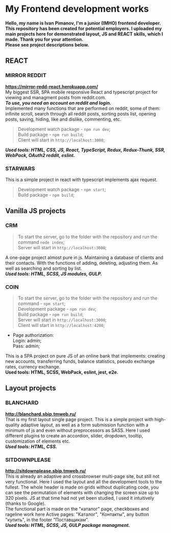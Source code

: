 # My Frontend development works
**Hello, my name is Ivan Pimanov, I'm a junior (IMHO) frontend developer. This repository has been created for potential employers. I uploaded my main projects here for demonstrated layout, JS and REACT skills, which I made. Thank you for your attention.  
Please see project descriptions below.**

## REACT
### **MIRROR REDDIT**
**https://mirror-redd-react.herokuapp.com/**  
My biggest SSR, SPA mobile responsive React and typescript project for viewing and managment posts from reddit.com.\
***To use, you need an account on reddit and login.***\
Implemented many functions that are performed on reddit, some of them: infinite scroll, search through all reddit posts, sorting posts list, opening posts, saving, hiding, like and dislike, commenting, etc.
>Development watch package - `npm run dev`;\
>Build package - `npm run build`;\
>Client will start in `http://localhost:3000`;

***Used tools: HTML, CSS, JS, React, TypeScript, Redux, Redux-Thunk, SSR, WebPack, OAuth2 reddit, eslint.***
### **STARWARS**
This is a simple project in react with typescript implements ajax request.
>Development watch package - `npm start`; \
>Build package - `npm build`;
## Vanilla JS projects
### **CRM**
>To start the server, go to the folder with the repository and run the command `node index`;\
>Server will start in `http://localhost:3000`;

A one-page project almost pure in js. Maintaining a database of clients and their contacts. With the functions of adding, deleting, adjusting them. As well as searching and sorting by list.\
***Used tools: HTML, SCSS, JS modules, GULP.***

### **COIN**
>To start the server, go to the folder with the repository and run the command - `npm start`;\
>Development package - `npm run dev`;\
>Build package - `npm run build`;\
>Server will start in `http://localhost:3000`;\
>Client will start in `http://localhost:4200`;

- Page authorization:\
Login: admin;\
Pass: admin;

This is a SPA project on pure JS of an online bank that implements: creating new accounts, transferring funds, balance statistics, pseudo exchange rates, currency exchange.\
**Used tools: HTML, SCSS, WebPack, eslint, jest, e2e.**
## Layout projects
### **BLANCHARD**
**http://blanchard.sbip.tmweb.ru/**  
That is my first layout single page project. This is a simple project with high-quality adaptive layout, as well as a form submission function with a minimum of js and even without preprocessors as SASS. Here I used different plugins to create an accordion, slider, dropdown, tooltip, customization of elements etc.\
***Used tools: HTML, CSS.***

### **SITDOWNPLEASE**
**http://sitdownplease.sbip.tmweb.ru/**  
This is already an adaptive and crossbrowser multi-page site, but still not very functional. Here I used the layout and all the development tools to the fullest. The whole header is made on grids without duplicating code, you can see the permutation of elements with changing the screen size up to 320 pixels. JS at that time had not yet been studied, I used it intuitively (thanks to Google).\
The functional part is made on the "каталог" page, checkboxes and rageline work here
Active pages: "Каталог", "Контакты", any button "купить", in the footer "Поставщикам".\
***Used tools: HTML, SCSS, JS, GULP package managment.***

